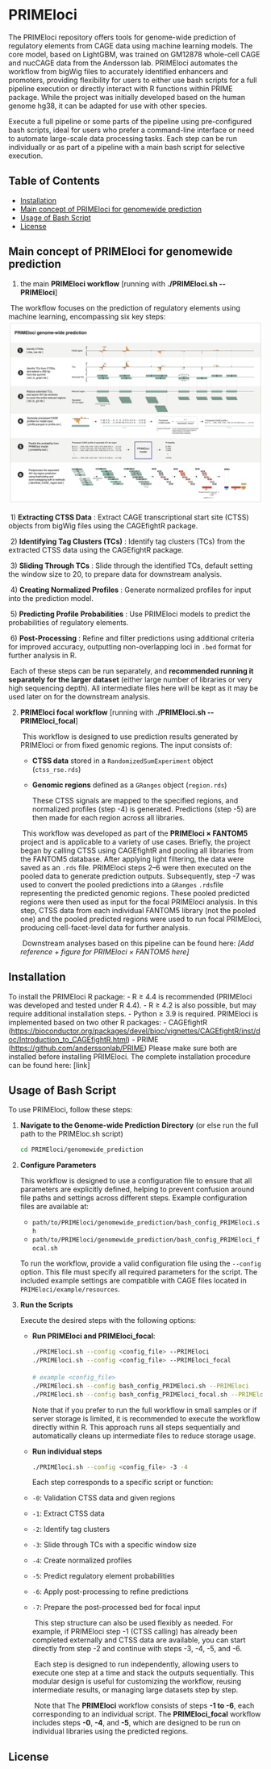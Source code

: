 
# PRIMEloci

The PRIMEloci repository offers tools for genome-wide prediction of regulatory elements from CAGE data using machine learning models. The core model, based on LightGBM, was trained on GM12878 whole-cell CAGE and nucCAGE data from the Andersson lab. PRIMEloci automates the workflow from bigWig files to accurately identified enhancers and promoters, providing flexibility for users to either use bash scripts for a full pipeline execution or directly interact with R functions within PRIME package. While the project was initially developed based on the human genome hg38, it can be adapted for use with other species.

Execute a full pipeline or some parts of the pipeline using pre-configured bash scripts, ideal for users who prefer a command-line interface or need to automate large-scale data processing tasks. Each step can be run individually or as part of a pipeline with a main bash script for selective execution.



## Table of Contents

- [Installation](#installation)
- [Main concept of PRIMEloci for genomewide prediction](#mainconceptofPRIMElociforgenomewideprediction)
- [Usage of Bash Script](#usageofbashscript)
- [License](#license)


## Main concept of PRIMEloci for genomewide prediction

1. the main **PRIMEloci workflow** [running with **./PRIMEloci.sh --PRIMEloci**]

​	The workflow focuses on the prediction of regulatory elements using machine learning, encompassing six key steps:	![PRIMEloci workflow](img/PRIMEloci_31Jan2025-02.png)

​	1) **Extracting CTSS Data** : Extract CAGE transcriptional start site (CTSS) objects from bigWig files using the CAGEfightR package.

​	2) **Identifying Tag Clusters (TCs)** : Identify tag clusters (TCs) from the extracted CTSS data using the CAGEfightR package.

​	3) **Sliding Through TCs** : Slide through the identified TCs, default setting the window size to 20, to prepare data for downstream analysis.

​	4) **Creating Normalized Profiles** : Generate normalized profiles for input into the prediction model.

​	5) **Predicting Profile Probabilities** : Use PRIMEloci models to predict the probabilities of regulatory elements.

​	6) **Post-Processing** : Refine and filter predictions using additional criteria for improved accuracy, outputting non-overlapping loci in `.bed` format for further analysis in R.

​	Each of these steps can be run separately, and **recommended running it separately for the larger dataset** (either large number of libraries or very high sequencing depth). All intermediate files here will be kept as it may be used later on for the downstream analysis. 

2. **PRIMEloci focal workflow** [running with **./PRIMEloci.sh --PRIMEloci_focal**]

   ​	This workflow is designed to use prediction results generated by PRIMEloci or from fixed genomic regions. The input consists of:

   - **CTSS data** stored in a `RandomizedSumExperiment` object (`ctss_rse.rds`)

   - **Genomic regions** defined as a `GRanges` object (`region.rds`)

     These CTSS signals are mapped to the specified regions, and normalized profiles (step -4) is generated. Predictions (step -5) are then made for each region across all libraries.

   ​	This workflow was developed as part of the **PRIMEloci × FANTOM5** project and is applicable to a variety of use cases. Briefly, the project began by calling CTSS using CAGEfightR and pooling all libraries from the FANTOM5 database. After applying light filtering, the data were saved as an `.rds` file. PRIMEloci steps 2–6 were then executed on the pooled data to generate prediction outputs. Subsequently, step -7 was used to convert the pooled predictions into a `GRanges` `.rds`file representing the predicted genomic regions. These pooled predicted regions were then used as input for the focal PRIMEloci analysis. In this step, CTSS data from each individual FANTOM5 library (not the pooled one) and the pooled predicted regions were used to run focal PRIMEloci, producing cell-facet-level data for further analysis.

   ​	Downstream analyses based on this pipeline can be found here:
   ​	*[Add reference + figure for PRIMEloci × FANTOM5 here]*


## Installation

   To install the PRIMEloci R package:
      - R ≥ 4.4 is recommended (PRIMEloci was developed and tested under R 4.4).
      - R ≥ 4.2 is also possible, but may require additional installation steps.
      - Python ≥ 3.9 is required.
   PRIMEloci is implemented based on two other R packages:
      - CAGEfightR (https://bioconductor.org/packages/devel/bioc/vignettes/CAGEfightR/inst/doc/Introduction_to_CAGEfightR.html)
      - PRIME (https://github.com/anderssonlab/PRIME)
   Please make sure both are installed before installing PRIMEloci. The complete installation procedure can be found here: [link]

## Usage of Bash Script

To use PRIMEloci, follow these steps:

1. **Navigate to the Genome-wide Prediction Directory** (or else run the full path to the PRIMEloc.sh script)

   ```bash
   cd PRIMEloci/genomewide_prediction
   ```

2. **Configure Parameters**

   This workflow is designed to use a configuration file to ensure that all parameters are explicitly defined, helping to prevent confusion around file paths and settings across different steps. Example configuration files are available at:

   - `path/to/PRIMEloci/genomewide_prediction/bash_config_PRIMEloci.sh`
   - `path/to/PRIMEloci/genomewide_prediction/bash_config_PRIMEloci_focal.sh`

   To run the workflow, provide a valid configuration file using the `--config` option. This file must specify all required parameters for the script. The included example settings are compatible with CAGE files located in `PRIMEloci/example/resources`.

3. **Run the Scripts**

   Execute the desired steps with the following options:

   - **Run PRIMEloci and PRIMEloci_focal**: 
     
     ```bash
     ./PRIMEloci.sh --config <config_file> --PRIMEloci
     ./PRIMEloci.sh --config <config_file> --PRIMEloci_focal
     
     # example <config_file>
     ./PRIMEloci.sh --config bash_config_PRIMEloci.sh --PRIMEloci
     ./PRIMEloci.sh --config bash_config_PRIMEloci_focal.sh --PRIMEloci_focal
     ```
     Note that if you prefer to run the full workflow in small samples or if server storage is limited, it is recommended to execute the workflow directly within R. This approach runs all steps sequentially and automatically cleans up intermediate files to reduce storage usage.

   - **Run individual steps**
     
     ```bash
     ./PRIMEloci.sh --config <config_file> -3 -4 
     ```
     Each step corresponds to a specific script or function:
     
   - `-0`: Validation CTSS data and given regions
   
   - `-1`: Extract CTSS data
   
   - `-2`: Identify tag clusters
   
   - `-3`: Slide through TCs with a specific window size
   
   - `-4`: Create normalized profiles
   
   - `-5`: Predict regulatory element probabilities
   
   - `-6`: Apply post-processing to refine predictions
   
   - `-7`: Prepare the post-processed bed for focal input
   
     ​	This step structure can also be used flexibly as needed. For example, if PRIMEloci step -1 (CTSS calling) has already been completed externally and CTSS data are available, you can start directly from step -2 and continue with steps -3, -4, -5, and -6.
   
     ​	Each step is designed to run independently, allowing users to execute one step at a time and stack the outputs sequentially. This modular design is useful for customizing the workflow, reusing intermediate results, or managing large datasets step by step.
   
     ​	Note that The **PRIMEloci** workflow consists of steps **-1 to -6**, each corresponding to an individual script. The **PRIMEloci_focal** workflow includes steps **-0**, **-4**, and **-5**, which are designed to be run on individual libraries using the predicted regions.



## License

